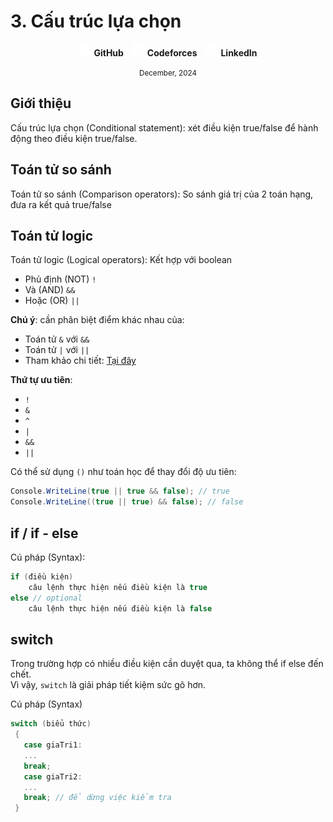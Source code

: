 # 3. Cấu trúc lựa chọn

<div align="center">
  <p>
    <img src="https://github.com/k1enn/software-engineer-notes/blob/main/subjects/web-programming/Buoi1/Bai01/images/github.png" alt="GitHub Logo" width="20" height="20" />
    <strong><a style="text-decoration:none;" href="https://github.com/k1enn" target="_blank">GitHub</a></strong>
    <img style="padding-left: 10px; " src="https://github.com/k1enn/software-engineer-notes/blob/main/subjects/web-programming/Buoi1/Bai01/images/codeforces.png" alt="Codeforces Logo" width="20" height="20" />
    <strong><a style="text-decoration:none;" href="https://codeforces.com/profile/dinhtrungkien" target="_blank">Codeforces</a></strong>
    <img style="padding-left: 10px;" src="https://github.com/k1enn/software-engineer-notes/blob/main/subjects/web-programming/Buoi1/Bai01/images/linkedin.png" alt="LinkedIn Logo" width="20" height="20" />
    <strong><a style="text-decoration:none;" href="https://www.linkedin.com/in/k1enn/" target="_blank">LinkedIn</a></strong>
  </p>
      <small> December, 2024</small>
</div>

## Giới thiệu
Cấu trúc lựa chọn (Conditional statement): xét điều kiện true/false để hành động theo điều kiện true/false.

## Toán tử so sánh
Toán tử so sánh (Comparison operators): So sánh giá trị của 2 toán hạng, đưa ra kết quả true/false

## Toán tử logic
Toán tử logic (Logical operators): Kết hợp với boolean
 - Phủ định (NOT) `!`
 - Và (AND) `&&`
 - Hoặc (OR) `||`
 
**Chú ý**: cần phân biệt điểm khác nhau của:
- Toán tử `&` với `&&`
- Toán tử `|` với `||`
- Tham khảo chi tiết: [Tại đây](https://learn.microsoft.com/en-us/dotnet/csharp/language-reference/operators/boolean-logical-operators)

**Thứ tự ưu tiên**:
- `!`
- `&`
- `^`
- `|`
- `&&`
- `||`

Có thể sử dụng `()` như toán học để thay đổi độ ưu tiên:
```csharp
Console.WriteLine(true || true && false); // true
Console.WriteLine((true || true) && false); // false
```

## if / if - else
Cú pháp (Syntax):
```cs
if (điều kiện)
	câu lệnh thực hiện nếu điều kiện là true
else // optional
	câu lệnh thực hiện nếu điều kiện là false
```

## switch
Trong trường hợp có nhiều điều kiện cần duyệt qua, ta không thể if else đến chết.  
Vì vậy, `switch` là giải pháp tiết kiệm sức gõ hơn.

Cú pháp (Syntax)
```cs
switch (biểu thức)
 {
   case giaTri1:
   ... 
   break;
   case giaTri2:
   ... 
   break; // để dừng việc kiểm tra
 }
```
